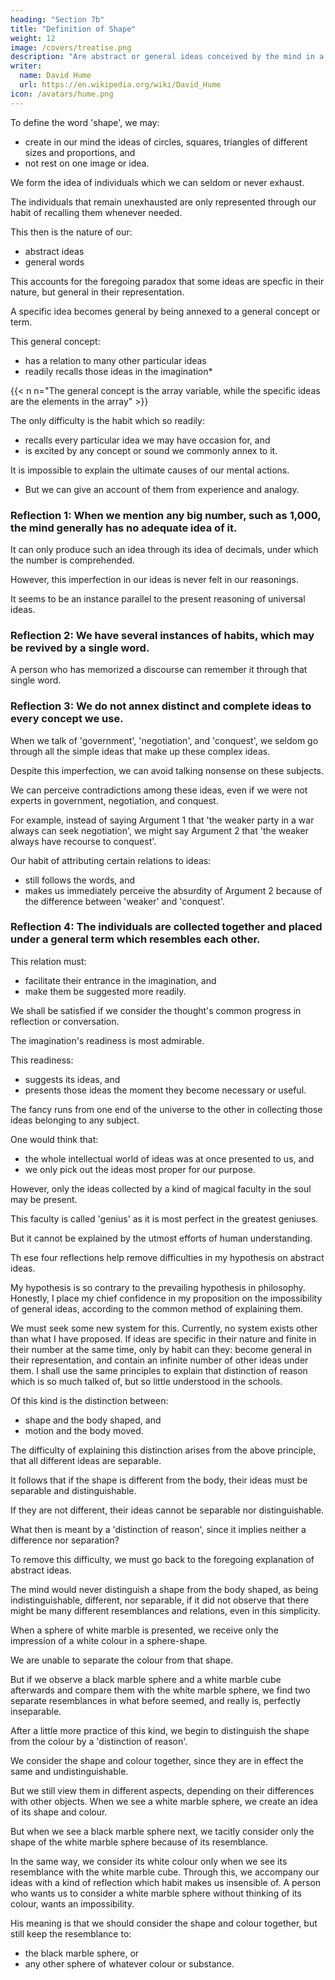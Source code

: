 ```yaml
---
heading: "Section 7b"
title: "Definition of Shape"
weight: 12
image: /covers/treatise.png
description: "Are abstract or general ideas conceived by the mind in a general or particular way?"
writer:
  name: David Hume
  url: https://en.wikipedia.org/wiki/David_Hume
icon: /avatars/hume.png
---
```




To define the word 'shape', we may:
- create in our mind the ideas of circles, squares, triangles of different sizes and proportions, and
- not rest on one image or idea.

We form the idea of individuals which we can seldom or never exhaust.

 <!-- whenever we use any general term. -->

<!-- We  these individuals. -->

The individuals that remain unexhausted are only represented through our habit of recalling them whenever needed.

This then is the nature of our:
- abstract ideas
- general words

 <!-- terms. -->

This accounts for the foregoing paradox that some ideas are specfic in their nature, but general in their representation.

A specific idea becomes general by being annexed to a general concept or term.

<!-- term , from a customary conjunction, and-->
This general concept:
- has a relation to many other particular ideas
- readily recalls those ideas in the imagination*

{{< n n="The general concept is the array variable, while the specific ideas are the elements in the array" >}}


The only difficulty is the habit which so readily:
- recalls every particular idea we may have occasion for, and
- is excited by any concept or sound we commonly annex to it.

<!-- I think the most proper method of explaining this act of the mind is by producing:
- other instances analogous to it, and
- other principles which facilitate its operation. -->

It is impossible to explain the ultimate causes of our mental actions. 
- But we can give an account of them from experience and analogy.


### Reflection 1: When we mention any big number, such as 1,000, the mind generally has no adequate idea of it.

It can only produce such an idea through its idea of decimals, under which the number is comprehended.

However, this imperfection in our ideas is never felt in our reasonings.

It seems to be an instance parallel to the present reasoning of universal ideas.


### Reflection 2: We have several instances of habits, which may be revived by a single word.

A person who has memorized a discourse can remember it through that single word.


<!-- term -->
### Reflection 3: We do not annex distinct and complete ideas to every concept we use.

When we talk of 'government', 'negotiation', and 'conquest', we seldom go through all the simple ideas that make up these complex ideas.

Despite this imperfection, we can avoid talking nonsense on these subjects.

We can perceive contradictions among these ideas, even if we were not experts in government, negotiation, and conquest.

For example, instead of saying Argument 1 that 'the weaker party in a war always can seek negotiation', we might say Argument 2 that 'the weaker always have recourse to conquest'.

Our habit of attributing certain relations to ideas:
- still follows the words, and
- makes us immediately perceive the absurdity of Argument 2 because of the difference between 'weaker' and 'conquest'.


### Reflection 4: The individuals are collected together and placed under a general term which resembles each other.

This relation must:
- facilitate their entrance in the imagination, and
- make them be suggested more readily.

We shall be satisfied if we consider the thought's common progress in reflection or conversation.

The imagination's readiness is most admirable.

This readiness:
- suggests its ideas, and
- presents those ideas the moment they become necessary or useful.

The fancy runs from one end of the universe to the other in collecting those ideas belonging to any subject.

One would think that:
- the whole intellectual world of ideas was at once presented to us, and
- we only pick out the ideas most proper for our purpose.

However, only the ideas collected by a kind of magical faculty in the soul may be present.

This faculty is called 'genius' as it is most perfect in the greatest geniuses.

But it cannot be explained by the utmost efforts of human understanding.

Th ese four reflections help remove difficulties in my hypothesis on abstract ideas.

My hypothesis is so contrary to the prevailing hypothesis in philosophy.
Honestly, I place my chief confidence in my proposition on the impossibility of general ideas, according to the common method of explaining them.

We must seek some new system for this.
Currently, no system exists other than what I have proposed.
If ideas are specific in their nature and finite in their number at the same time, only by habit can they:
become general in their representation, and
contain an infinite number of other ideas under them.
I shall use the same principles to explain that distinction of reason which is so much talked of, but so little understood in the schools.

Of this kind is the distinction between:
- shape and the body shaped, and
- motion and the body moved.

The difficulty of explaining this distinction arises from the above principle, that all different ideas are separable.

It follows that if the shape is different from the body, their ideas must be separable and distinguishable.

If they are not different, their ideas cannot be separable nor distinguishable.

What then is meant by a 'distinction of reason', since it implies neither a difference nor separation?

<!-- Marbles -->

To remove this difficulty, we must go back to the foregoing explanation of abstract ideas.

The mind would never distinguish a shape from the body shaped, as being indistinguishable, different, nor separable, if it did not observe that there might be many different resemblances and relations, even in this simplicity.

When a sphere of white marble is presented, we receive only the impression of a white colour in a sphere-shape.

We are unable to separate the colour from that shape.

But if we observe a black marble sphere and a white marble cube afterwards and compare them with the white marble sphere, we find two separate resemblances in what before seemed, and really is, perfectly inseparable.

After a little more practice of this kind, we begin to distinguish the shape from the colour by a 'distinction of reason'.

We consider the shape and colour together, since they are in effect the same and undistinguishable.

But we still view them in different aspects, depending on their differences with other objects.
When we see a white marble sphere, we create an idea of its shape and colour.

But when we see a black marble sphere next, we tacitly consider only the shape of the white marble sphere because of its resemblance.

In the same way, we consider its white colour only when we see its resemblance with the white marble cube.
Through this, we accompany our ideas with a kind of reflection which habit makes us insensible of.
A person who wants us to consider a white marble sphere without thinking of its colour, wants an impossibility.

His meaning is that we should consider the shape and colour together, but still keep the resemblance to:
- the black marble sphere, or
- any other sphere of whatever colour or substance.